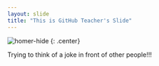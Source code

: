 ```yaml
---
layout: slide
title: "This is GitHub Teacher's Slide"
---
```


![homer-hide](https://cloud.githubusercontent.com/assets/16547949/25400902/0a553f14-29c2-11e7-9a40-8d14136b4fa3.jpg)
{: .center}

Trying to think of a joke in front of other people!!!
